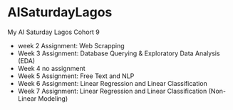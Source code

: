 # AISaturdayLagos
My AI Saturday Lagos Cohort 9

- week 2 Assignment: Web Scrapping
- Week 3 Assignment: Database Querying & Exploratory Data Analysis (EDA)
- Week 4 no assignment
- Week 5 Assignment: Free Text and NLP
- Week 6 Assignment: Linear Regression and Linear Classification
- Week 7 Assignment: Linear Regression and Linear Classification (Non-Linear Modeling) 